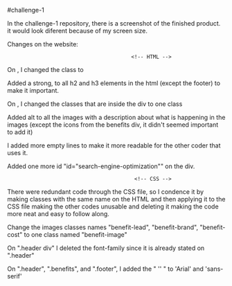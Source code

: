 #challenge-1

In the challenge-1 repository, there is a screenshot of the finished product.
it would look diferent because of my screen size.

Changes on the website:

                                            <!-- HTML -->

On <!-- <div class="content"> -->, I changed the class to <!-- <div class="marketing-info"> -->

Added a strong, to all h2 and h3 elements in the html (except the footer) to make it important.

On <!-- <div class="benefits"> -->, I changed the classes that are inside the div to one class <!-- <div class="benefit-info"> -->

Added alt to all the images with a description about what is happening in the images (except the icons from the benefits div, it didn't seemed important to add it)

I added more empty lines to make it more readable for the other coder that uses it.

Added one more id "id="search-engine-optimization"" on the div.

                                             <!-- CSS -->

There were redundant code through the CSS file, so I condence it by making classes with the same name on the HTML and then applying it to the CSS file making the other codes unusable and deleting it making the code more neat and easy to follow along.

Change the images classes names "benefit-lead", "benefit-brand", "benefit-cost" to one class named "benefit-image"

On ".header div" I deleted the font-family since it is already stated on ".header"

On ".header", ".benefits", and ".footer", I added the " '' " to 'Arial' and 'sans-serif'